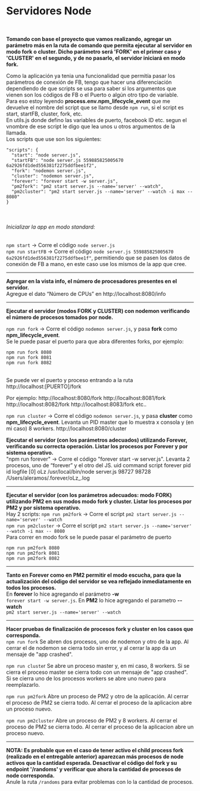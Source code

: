 # Servidores Node

<br />

**Tomando con base el proyecto que vamos realizando, agregar un parámetro más en la ruta de comando que permita ejecutar al servidor en modo fork o cluster. Dicho parámetro será 'FORK' en el primer caso y 'CLUSTER' en el segundo, y de no pasarlo, el servidor iniciará en modo fork.**<br />

Como la aplicación ya tenia una funcionalidad que permitía pasar los parámetros de conexión de FB, tengo que hacer una diferenciación dependiendo de que scripts se usa para saber si los argumentos que vienen son los códigos de FB o el Puerto o algún otro tipo de variable.<br />
Para eso estoy leyendo **process.env.npm_lifecycle_event** que me devuelve el nombre del script que se llamo desde ```npm run```, si el script es start, startFB, cluster, fork, etc.<br />
En utils.js donde defino las variables de puerto, facebook ID etc. segun el vnombre de ese script le digo que lea unos u otros argumentos de la llamada.
<br />
Los scripts que use son los siguientes:<br />
```
"scripts": {
  "start": "node server.js",
  "startFB": "node server.js 559885825005670 6a2926fd1ded556381f2275ddfbee1f2",
  "fork": "nodemon server.js",
  "cluster": "nodemon server.js",
  "forever": "forever start -w server.js",
  "pm2fork": "pm2 start server.js --name='server' --watch",
  "pm2cluster": "pm2 start server.js --name='server' --watch -i max -- 8080"
}
```
<br />

###### Inicializar la app en modo standard:<br />
```npm start``` -> Corre el código ```node server.js```<br />
```npm run startFB``` -> Corre el código ```node server.js 559885825005670 6a2926fd1ded556381f2275ddfbee1f"```, permitiendo que se pasen los datos de conexión de FB a mano, en este caso use los mismos de la app que cree.

<hr />

**Agregar en la vista info, el número de procesadores presentes en el servidor.**<br />
Agregue el dato “Número de CPUs” en http://localhost:8080/info

<hr />

**Ejecutar el servidor (modos FORK y CLUSTER) con nodemon verificando el número de procesos tomados por node.**<br />

```npm run fork``` -> Corre el código ```nodemon server.js```, y pasa **fork** como **npm_lifecycle_event**.<br />
Se le puede pasar el puerto para que abra diferentes forks, por ejemplo:

```
npm run fork 8080
npm run fork 8081
npm run fork 8082
```

<br />
Se puede ver el puerto y proceso entrando a la ruta<br />
http://localhost:[PUERTO]/fork
<br />

Por ejemplo:
http://localhost:8080/fork
http://localhost:8081/fork
http://localhost:8082/fork
http://localhost:8083/fork
etc..

```npm run cluster``` -> Corre el código ```nodemon server.js```, y pasa **cluster** como **npm_lifecycle_event**.
Levanta un PID master que lo muestra x consola y (en mi caso) 8 workers.
http://localhost:8080/cluster

**Ejecutar el servidor (con los parámetros adecuados) utilizando Forever, verificando su correcta operación. Listar los procesos por Forever y por sistema operativo.**<br />
"npm run forever" -> Corre el código "forever start -w server.js".
Levanta 2 procesos, uno de “forever” y el otro del JS.
uid	 command		script	forever	pid	id logfile 
 [0] oLz	/usr/local/bin/node	server.js	98727	98728	/Users/aleramos/.forever/oLz_.log

 <hr />

**Ejecutar el servidor (con los parámetros adecuados: modo FORK) utilizando PM2 en sus modos modo fork y cluster. Listar los procesos por PM2 y por sistema operativo.**<br />
Hay 2 scripts:
```npm run pm2fork``` -> Corre el script ```pm2 start server.js --name='server' --watch```<br />
```npm run pm2cluster``` -> Corre el script ```pm2 start server.js --name='server' --watch -i max -- 8080```<br />
Para correr en modo fork se le puede pasar el parámetro de puerto
```
npm run pm2fork 8080
npm run pm2fork 8081
npm run pm2fork 8082
```
<hr />

**Tanto en Forever como en PM2 permitir el modo escucha, para que la actualización del código del servidor se vea reflejado inmediatamente en todos los procesos.**<br />
En **forever** lo hice agregando el parámetro **-w**<br />`forever start -w server.js`.
En **PM2** lo hice agregando el parametro **--watch**<br />`pm2 start server.js --name='server' --watch`

<hr />

**Hacer pruebas de finalización de procesos fork y cluster en los casos que corresponda.**<br />
`npm run fork`
Se abren dos procesos, uno de nodemon y otro de la app.
Al cerrar el de nodemon se cierra todo sin error, y al cerrar la app da un mensaje de "app crashed".<br />

`npm run cluste`r
Se abre un proceso master y, en mi caso, 8 workers.
Si se cierra el proceso master se cierra todo con un mensaje de "app crashed". Si se cierra uno de los procesos workers se abre uno nuevo para reemplazarlo.<br />

`npm run pm2fork`
Abre un proceso de PM2 y otro de la aplicación.
Al cerrar el proceso de PM2 se cierra todo.
Al cerrar el proceso de la aplicacion abre un proceso nuevo.<br />

`npm run pm2cluster`
Abre un proceso de PM2 y 8 workers.
Al cerrar el proceso de PM2 se cierra todo.
Al cerrar el proceso de la aplicacion abre un proceso nuevo.<br />

<hr />

**NOTA:
Es probable que en el caso de tener activo el child process fork (realizado en el entregable anterior) aparezcan más procesos de node activos que la cantidad esperada. Desactivar el código del fork y su endpoint '/randoms' y verificar que ahora la cantidad de procesos de node corresponda.**<br />
Anule la ruta `/randoms` para evitar problemas con lo la cantidad de procesos.